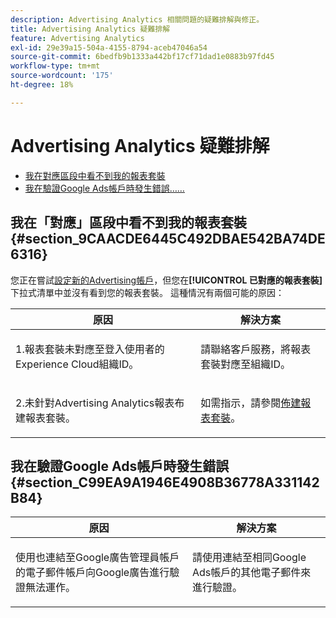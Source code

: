 ```yaml
---
description: Advertising Analytics 相關問題的疑難排解與修正。
title: Advertising Analytics 疑難排解
feature: Advertising Analytics
exl-id: 29e39a15-504a-4155-8794-aceb47046a54
source-git-commit: 6bedfb9b1333a442bf17cf71dad1e0883b97fd45
workflow-type: tm+mt
source-wordcount: '175'
ht-degree: 18%

---
```


# Advertising Analytics 疑難排解

* [我在對應區段中看不到我的報表套裝](/help/integrate/c-advertising-analytics/c-adanalytics-workflow/aa-troubleshooting.md#section_9CAACDE6445C492DBAE542BA74DE6316)
* [我在驗證Google Ads帳戶時發生錯誤……](/help/integrate/c-advertising-analytics/c-adanalytics-workflow/aa-troubleshooting.md#section_C99EA9A1946E4908B36778A331142B84)

## 我在「對應」區段中看不到我的報表套裝 {#section_9CAACDE6445C492DBAE542BA74DE6316}

您正在嘗試[設定新的Advertising帳戶](/help/integrate/c-advertising-analytics/c-adanalytics-workflow/aa-create-ad-account.md)，但您在&#x200B;**[!UICONTROL 已對應的報表套裝]**&#x200B;下拉式清單中並沒有看到您的報表套裝。 這種情況有兩個可能的原因：

<table id="table_271D7E817B4C44818717A47C3223E592"> 
 <thead> 
  <tr> 
   <th colname="col1" class="entry"> 原因 </th> 
   <th colname="col2" class="entry"> 解決方案 </th> 
  </tr>
 </thead>
 <tbody> 
  <tr> 
   <td colname="col1"> <p>1.報表套裝未對應至登入使用者的Experience Cloud組織ID。 </p> </td> 
   <td colname="col2"> <p>請聯絡客戶服務，將報表套裝對應至組織ID。</p> </td> 
  </tr> 
  <tr> 
   <td colname="col1"> <p>2.未針對Advertising Analytics報表布建報表套裝。 </p> </td> 
   <td colname="col2"> <p>如需指示，請參閱<a href="/help/integrate/c-advertising-analytics/c-adanalytics-workflow/aa-provision-rs.md"  >佈建報表套裝</a>。 </p> </td> 
  </tr> 
 </tbody> 
</table>

## 我在驗證Google Ads帳戶時發生錯誤 {#section_C99EA9A1946E4908B36778A331142B84}

<table id="table_F1C1192BF40C43CE8600B1BB417A7269"> 
 <thead> 
  <tr> 
   <th colname="col1" class="entry"> 原因 </th> 
   <th colname="col2" class="entry"> 解決方案 </th> 
  </tr>
 </thead>
 <tbody> 
  <tr> 
   <td colname="col1"> <p>使用也連結至Google廣告管理員帳戶的電子郵件帳戶向Google廣告進行驗證無法運作。 </p> </td> 
   <td colname="col2"> <p>請使用連結至相同Google Ads帳戶的其他電子郵件來進行驗證。 </p> </td> 
  </tr> 
 </tbody> 
</table>
